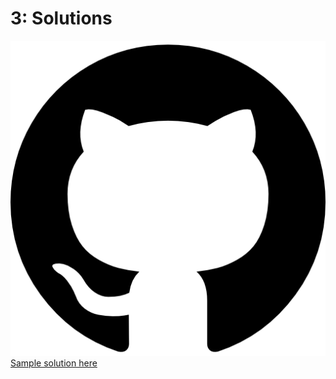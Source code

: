 # 3: Solutions

![](../../.gitbook/assets/25231.png) [Sample solution here](https://github.com/ternikov/hse/blob/gh-pages/Seminar03_Problem_sol.ipynb)

